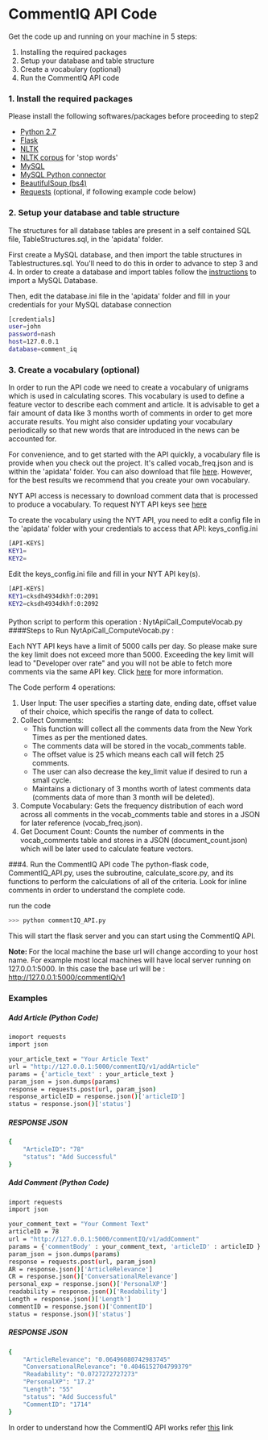 CommentIQ API Code
========
Get the code up and running on your machine in 5 steps:                                            

1. Installing the required packages
2. Setup your database and table structure
3. Create a vocabulary (optional)
4. Run the CommentIQ API code


### 1. Install the required packages

Please install the following softwares/packages before proceeding to step2

* <a href="https://www.python.org/download/releases/2.7/" target="_blank">Python 2.7</a>
* <a href="https://pypi.python.org/pypi/Flask" target="_blank">Flask</a>
* <a href="http://www.nltk.org/install.html" target="_blank">NLTK</a>
* <a href="http://johnlaudun.org/20130126-nltk-stopwords/" target="_blank">NLTK corpus</a> for 'stop words'
* <a href="http://dev.mysql.com/downloads/mysql/" target="_blank">MySQL</a>
* <a href="https://dev.mysql.com/downloads/connector/python/" target="_blank">MySQL Python connector</a>
* <a href="http://www.crummy.com/software/BeautifulSoup/#Download" target="_blank">BeautifulSoup (bs4)</a>
* <a href="http://docs.python-requests.org/en/latest/user/install/" target="_blank">Requests</a> (optional, if following example code below) 


### 2. Setup your database and table structure

The structures for all database tables are present in a self contained SQL file, TableStructures.sql, in the 'apidata' folder. 

First create a MySQL database, and then import the table structures in Tablestructures.sql. You'll need to do this in order to advance to step 3 and 4. In order to create a database and import tables follow the <a href="http://www.cyberciti.biz/faq/import-mysql-dumpfile-sql-datafile-into-my-database/" target="_blank">instructions</a> to import a MySQL Database.

Then, edit the database.ini file in the 'apidata' folder and fill in your credentials for your MySQL database connection
```sh
[credentials]
user=john
password=nash
host=127.0.0.1
database=comment_iq
```

### 3. Create a vocabulary (optional)
In order to run the API code we need to create a vocabulary of unigrams which is used in calculating scores. This vocabulary is used to define a feature vector to describe each comment and article. It is advisable to get a fair amount of data like 3 months worth of comments in order to get more accurate results. You might also consider updating your vocabulary periodically so that new words that are introduced in the news can be accounted for. 

For convenience, and to get started with the API quickly, a vocabulary file is provide when you check out the project. It's called vocab_freq.json and is within the 'apidata' folder. You can also download that file <a href="http://api.comment-iq.com/commentIQ/v1/getVocabulary" target="_blank">here</a>. However, for the best results we recommend that you create your own vocabulary. 

NYT API access is necessary to download comment data that is processed to produce a vocabulary. To request NYT API keys see <a href="http://developer.nytimes.com/docs/reference/keys" target="_blank">here</a>

To create the vocabulary using the NYT API, you need to edit a config file in the 'apidata' folder with your credentials to access that API:
keys_config.ini
```sh
[API-KEYS]
KEY1=
KEY2=
```
Edit the keys_config.ini file and fill in your NYT API key(s). 
```sh
[API-KEYS]
KEY1=cksdh4934dkhf:0:2091
KEY2=cksdh4934dkhf:0:2092
```

####
Python script to perform this operation : NytApiCall_ComputeVocab.py
####Steps to Run NytApiCall_ComputeVocab.py :


Each NYT API keys have a limit of 5000 calls per day. So please make sure the key limit does not exceed more than 5000. Exceeding the key limit will lead to "Developer over rate" and you will not be able to fetch more comments via the same API key. Click <a href="http://developer.nytimes.com/docs/faq#9a" target="_blank">here</a> for more information. 

The Code perform 4 operations:

1. User Input: The user specifies a starting date, ending date, offset value of their choice, which specifis the range of data to collect.
2. Collect Comments:                    
    * This function will collect all the comments data from the New York Times as per the mentioned dates. 
    * The comments data will be stored in the vocab_comments table. 
    * The offset value is 25 which means each call will fetch 25 comments. 
    * The user can also decrease the key_limit value if desired to run a small cycle.
    * Maintains a dictionary of 3 months worth of latest comments data (comments data of more than 3 month will be deleted).
3. Compute Vocabulary: Gets the frequency distribution of each word across all comments in the vocab_comments table and stores in a JSON for later reference (vocab_freq.json).
4. Get Document Count: Counts the number of comments in the vocab_comments table and stores in a JSON (document_count.json) which will be later used to calculate feature vectors.

###4. Run the CommentIQ API code
The python-flask code, CommentIQ_API.py, uses the subroutine, calculate_score.py, and its functions to perform the calculations of all of the criteria. Look for inline comments in order to understand the complete code.

run the code
```sh 
>>> python commentIQ_API.py 
```
This will start the flask server and you can start using the CommentIQ API.

<b>Note: </b>For the local machine the base url will change according to your host name. For example most local machines will have local server running on 127.0.0.1:5000.  In this case the base url will be : http://127.0.0.1:5000/commentIQ/v1
#####
###  Examples
##### Add Article (Python Code)
```sh
imoport requests
import json

your_article_text = "Your Article Text"
url = "http://127.0.0.1:5000/commentIQ/v1/addArticle"
params = {'article_text' : your_article_text }
param_json = json.dumps(params)
response = requests.post(url, param_json)
response_articleID = response.json()['articleID']
status = response.json()['status']
```
##### RESPONSE JSON
```sh
{
    "ArticleID": "78"
    "status": "Add Successful"
}        
```
##### Add Comment (Python Code)
```sh
import requests
import json

your_comment_text = "Your Comment Text"
articleID = 78
url = "http://127.0.0.1:5000/commentIQ/v1/addComment"
params = {'commentBody' : your_comment_text, 'articleID' : articleID }
param_json = json.dumps(params)
response = requests.post(url, param_json)
AR = response.json()['ArticleRelevance']
CR = response.json()['ConversationalRelevance']
personal_exp = response.json()['PersonalXP']
readability = response.json()['Readability']
Length = response.json()['Length']
commentID = response.json()['CommentID']
status = response.json()['status']
```
##### RESPONSE JSON
```sh
{
    "ArticleRelevance": "0.06496080742983745"
    "ConversationalRelevance": "0.4046152704799379"
    "Readability": "0.0727272727273"
    "PersonalXP": "17.2"
    "Length": "55"
    "status": "Add Successful"
    "CommentID": "1714"
}        
```

In order to understand how the CommentIQ API works refer <a href="https://github.com/comp-journalism/commentIQ" target="_blank">this</a> link



